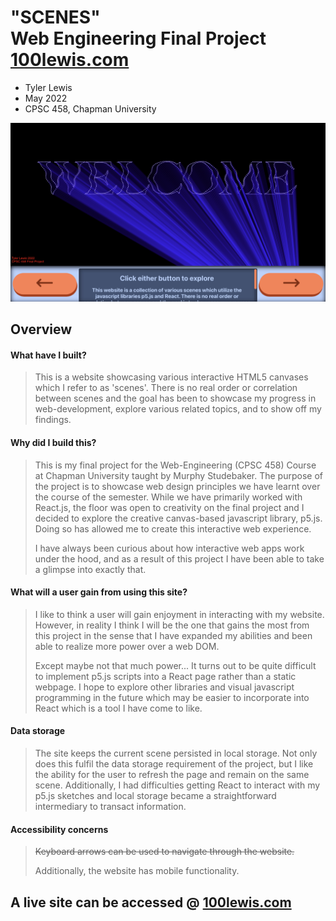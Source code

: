 # "SCENES" <br/> Web Engineering Final Project <br/> [100lewis.com](http://100lewis.com) 
* Tyler Lewis 
* May 2022
* CPSC 458, Chapman University


<img src="/documentationPhotos/final.jpeg/" width="600">

## Overview

#### What have I built?
> This is a website showcasing various interactive HTML5 canvases which I refer to as 'scenes'. There is no real order or correlation between scenes and the goal has been to showcase my progress in web-development, explore various related topics, and to show off my findings.

#### Why did I build this?
> This is my final project for the Web-Engineering (CPSC 458) Course at Chapman University taught by Murphy Studebaker. The purpose of the project is to showcase web design principles we have learnt over the course of the semester. While we have primarily worked with React.js, the floor was open to creativity on the final project and I decided to explore the creative canvas-based javascript library, p5.js. Doing so has allowed me to create this interactive web experience.
>
> I have always been curious about how interactive web apps work under the hood, and as a result of this project I have been able to take a glimpse into exactly that.

#### What will a user gain from using this site?
> I like to think a user will gain enjoyment in interacting with my website. However, in reality I think I will be the one that gains the most from this project in the sense that I have expanded my abilities and been able to realize more power over a web DOM.
>
> Except maybe not that much power... It turns out to be quite difficult to implement p5.js scripts into a React page rather than a static webpage. I hope to explore other libraries and visual javascript programming in the future which may be easier to incorporate into React which is a tool I have come to like. 

#### Data storage
> The site keeps the current scene persisted in local storage. Not only does this fulfil the data storage requirement of the project, but I like the ability for the user to refresh the page and remain on the same scene. Additionally, I had difficulties getting React to interact with my p5.js sketches and local storage became a straightforward intermediary to transact information.

#### Accessibility concerns
> ~~Keyboard arrows can be used to navigate through the website.~~
>
> Additionally, the website has mobile functionality.

## A live site can be accessed @ [100lewis.com](http://100lewis.com)
